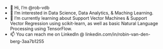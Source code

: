 - 👋 Hi, I’m @rob-vdb
- 👀 I’m interested in Data Science, Data Analytics, & Maching Learning.
- 🌱 I’m currently learning about Support Vector Machines & Support Vector Regression using scikit-learn, as well as basic Natural Language Processing using TensorFlow. 
- 📫 You can reach me on LinkedIn @ linkedin.com/in/robin-van-den-berg-3aa7b1255

<!---
rob-vdb/rob-vdb is a ✨ special ✨ repository because its `README.md` (this file) appears on your GitHub profile.
You can click the Preview link to take a look at your changes.
--->
